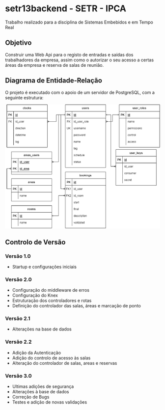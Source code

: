 # setr13backend - SETR - IPCA

Trabalho realizado para a disciplina de Sistemas Embebidos e em Tempo Real

## Objetivo

Construir uma Web Api para o registo de entradas e saídas dos trabalhadores da empresa, assim como o autorizar o seu acesso a certas áreas da empresa e reserva de salas de reunião.

## Diagrama de Entidade-Relação

O projeto é executado com o apoio de um servidor de PostgreSQL, com a seguinte estrutura:

![Diagrama de Entidade-Relação](models/setr.drawio.png)

## Controlo de Versão

### Versão 1.0

- Startup e configurações iniciais

### Versão 2.0

- Configuração do middleware de erros
- Configuração do Knex
- Estruturação dos controladores e rotas
- Definição do controlador das salas, áreas e marcação de ponto

### Versão 2.1

- Alterações na base de dados

### Versão 2.2

- Adição da Autenticação
- Adição do controlo de acesso às salas
- Alteração do controlador de salas, areas e reservas

### Versão 3.0

- Ultimas adições de segurança
- Alterações à base de dados
- Correção de Bugs
- Testes e adição de novas validações
